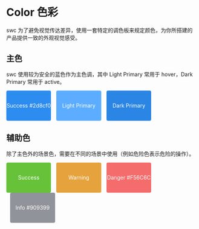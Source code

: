 # Color 色彩

swc 为了避免视觉传达差异，使用一套特定的调色板来规定颜色，为你所搭建的产品提供一致的外观视觉感受。

## 主色

swc 使用较为安全的蓝色作为主色调，其中 Light Primary 常用于 hover，Dark Primary 常用于 active。

<div class="color-item" style="background: #2d8cf0;">Success #2d8cf0</div>
<div class="color-item" style="background: #5cadff;">Light Primary #5cadff</div>
<div class="color-item" style="background: #2b85e4;">Dark Primary #2b85e4</div>

## 辅助色

除了主色外的场景色，需要在不同的场景中使用（例如危险色表示危险的操作）。

<div class="color-item" style="background: #67C23A;">Success #67C23A</div>
<div class="color-item" style="background: #E6A23C;">Warning #E6A23C</div>
<div class="color-item" style="background: #F56C6C;">Danger #F56C6C</div>
<div class="color-item" style="background: #909399;">Info #909399</div>

<style>
.color-item {
    display: inline-flex;
    width: 23.5%;
    height: 80px;
    line-height: 80px;
    flex-direction: column;
    color: white;
    text-align: center;
    border-radius: 4px;
    overflow: hidden;
}
.color-item+.color-item{
 margin-left: 2%;
}
</style>
